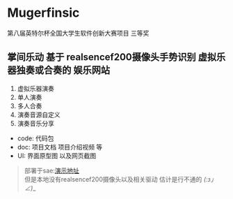# Mugerfinsic
第八届英特尔杯全国大学生软件创新大赛项目 三等奖
## 掌间乐动 基于 realsencef200摄像头手势识别 虚拟乐器独奏或合奏的 娱乐网站

1. 虚拟乐器演奏
  1. 单人演奏
  2. 多人合奏
2. 演奏音源自定义
3. 演奏音乐分享

* code: 代码包
* doc: 项目文档 项目介绍视频 等
* UI: 界面原型图 以及网页截图

> 部署于sae:[演示地址](url "http://mugerfinsic.applinzi.com")  
但是本地没有realsencef200摄像头以及相关驱动 估计是行不通的 _(:з」∠)__


